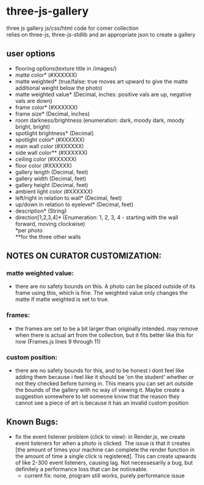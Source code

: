 # three-js-gallery
three js gallery js/css/html code for comer collection  
relies on three-js, three-js-stdlib and an appropriate json to create a gallery  

## user options
- flooring options(texture title in /images/)
- matte color* (#XXXXXX)
- matte weighted* (true/false: true moves art upward to give the matte additional weight below the photo)
- matte weighted value* (Decimal, inches: positive vals are up, negative vals are down)
- frame color* (#XXXXXX)
- frame size* (Decimal, inches)
- room darkness/brightness (enumeration: dark, moody dark, moody bright, bright)
- spotlight brightness* (Decimal)
- spotlight color* (#XXXXXX)
- main wall color (#XXXXXX)
- side wall color** (#XXXXXX)
- ceiling color (#XXXXXX)
- floor color (#XXXXXX)
- gallery length (Decimal, feet)
- gallery width (Decimal, feet)
- gallery height (Decimal, feet)
- ambient light color (#XXXXXX)
- left/right in relation to wall* (Decimal, feet)
- up/down in relation to eyelevel* (Decimal, feet)
- description* (String)
- direction[1,2,3,4]* (Enumeration: 1, 2, 3, 4 - starting with the wall forward, moving clockwise)  
*per photo  
**for the three other walls  

## NOTES ON CURATOR CUSTOMIZATION:
### matte weighted value:
- there are no safety bounds on this. A photo can be placed outside of its frame using this, which is fine. The weighted value only changes the matte if matte weighted is set to true. 

### frames:
- the frames are set to be a bit larger than originally intended. may remove when there is actual art from the collection, but it fits better like this for now (Frames.js lines 9 through 11)

### custom position:
- there are no safety bounds for this, and to be honest i dont feel like adding them because i feel like it should be 'on the student' whether or not they checked before turning in. This means you can set art outside the bounds of the gallery with no way of viewing it. Maybe create a suggestion somewhere to let someone know that the reason they cannot see a piece of art is because it has an invalid custom position

## Known Bugs:
- fix the event listener problem (click to view): in Render.js, we create event listeners for when a photo is clicked. The issue is that it creates [the amount of times your machine can complete the render function in the amount of time a single click is registered]. This can create upwards of like 2-300 event listeners, causing lag. Not necessesarily a bug, but definitely a performance loss that can be noticeable. 
  - current fix: none, program still works, purely performance issue